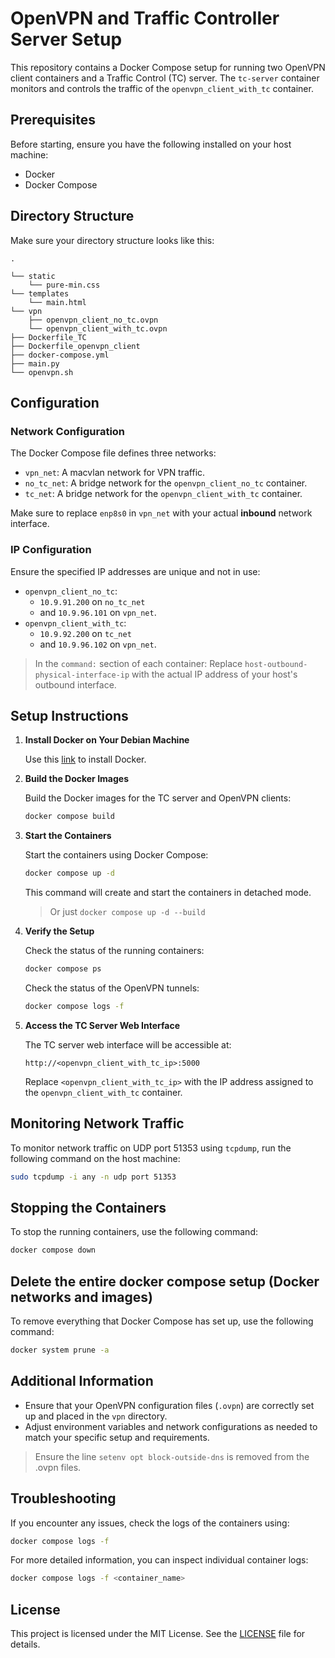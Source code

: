 # OpenVPN and Traffic Controller Server Setup

This repository contains a Docker Compose setup for running two OpenVPN client containers and a Traffic Control (TC) server. The `tc-server` container monitors and controls the traffic of the `openvpn_client_with_tc` container.

## Prerequisites

Before starting, ensure you have the following installed on your host machine:

- Docker
- Docker Compose

## Directory Structure

Make sure your directory structure looks like this:

```
.

└── static
    └── pure-min.css
└── templates
    └── main.html
└── vpn
    ├── openvpn_client_no_tc.ovpn
    └── openvpn_client_with_tc.ovpn
├── Dockerfile_TC
├── Dockerfile_openvpn_client
├── docker-compose.yml
├── main.py
└── openvpn.sh
```

## Configuration

### Network Configuration

The Docker Compose file defines three networks:
- `vpn_net`: A macvlan network for VPN traffic.
- `no_tc_net`: A bridge network for the `openvpn_client_no_tc` container.
- `tc_net`: A bridge network for the `openvpn_client_with_tc` container.

Make sure to replace `enp8s0` in `vpn_net` with your actual **inbound** network interface.

### IP Configuration

Ensure the specified IP addresses are unique and not in use:
- `openvpn_client_no_tc`:
    - `10.9.91.200` on `no_tc_net`
    - and `10.9.96.101` on `vpn_net`.
- `openvpn_client_with_tc`:
    - `10.9.92.200` on `tc_net`
    - and `10.9.96.102` on `vpn_net`.

> In the `command:` section of each container:
> Replace `host-outbound-physical-interface-ip` with the actual IP address of your host's outbound interface.

## Setup Instructions

1. **Install Docker on Your Debian Machine**

    Use this [link](https://docs.docker.com/engine/install/) to install Docker.

2. **Build the Docker Images**

   Build the Docker images for the TC server and OpenVPN clients:
   ```sh
   docker compose build
   ```

3. **Start the Containers**

   Start the containers using Docker Compose:
   ```sh
   docker compose up -d
   ```

   This command will create and start the containers in detached mode.

    > Or just `docker compose up -d --build`
 
4. **Verify the Setup**

   Check the status of the running containers:
   ```sh
   docker compose ps
   ```

   Check the status of the OpenVPN tunnels:
   ```sh
   docker compose logs -f 
   ```

5. **Access the TC Server Web Interface**

   The TC server web interface will be accessible at:
   ```
   http://<openvpn_client_with_tc_ip>:5000
   ```

   Replace `<openvpn_client_with_tc_ip>` with the IP address assigned to the `openvpn_client_with_tc` container.

## Monitoring Network Traffic

To monitor network traffic on UDP port 51353 using `tcpdump`, run the following command on the host machine:
```sh
sudo tcpdump -i any -n udp port 51353
```

## Stopping the Containers

To stop the running containers, use the following command:
```sh
docker compose down
```

## Delete the entire docker compose setup (Docker networks and images)

To remove everything that Docker Compose has set up, use the following command:
```sh
docker system prune -a
```

## Additional Information

- Ensure that your OpenVPN configuration files (`.ovpn`) are correctly set up and placed in the `vpn` directory.
- Adjust environment variables and network configurations as needed to match your specific setup and requirements.

> Ensure the line `setenv opt block-outside-dns` is removed from the .ovpn files.

## Troubleshooting

If you encounter any issues, check the logs of the containers using:
```sh
docker compose logs -f
```

For more detailed information, you can inspect individual container logs:
```sh
docker compose logs -f <container_name>
```

## License

This project is licensed under the MIT License. See the [LICENSE](LICENSE) file for details.